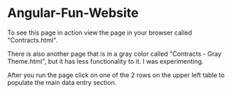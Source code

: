 # Angular-Fun-Website

To see this page in action view the page in your browser called "Contracts.html".

There is also another page that is in a gray color called "Contracts - Gray Theme.html", but it has less functionality to it.  I was experimenting.

After you run the page click on one of the 2 rows on the upper left table to populate the main data entry section.
